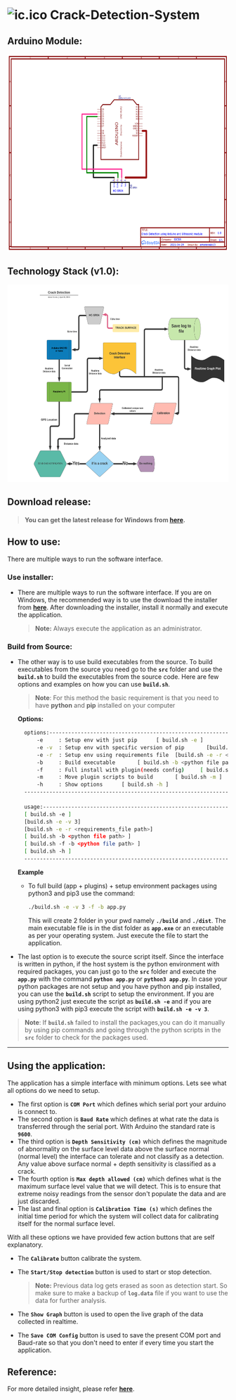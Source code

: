 # ![ic.ico](https://raw.githubusercontent.com/amannirala13/Crack-Detection-System/main/img/ic.ico) Crack-Detection-System

## Arduino Module:

<div align="center">
    <img src="https://github.com/amannirala13/Crack-Detection-System/blob/main/img/circuit.png" alt="Arduino Module Circuit Diagram" height="450" width="600">
</div>

## Technology Stack (v1.0):

<div align="center">
    <img src="https://github.com/amannirala13/Crack-Detection-System/blob/main/img/block.png" alt="Technology Stack Diagram" height="450" width="600">
</div>

## Download release:

> #### You can get the latest release for Windows from [**here**](https://github.com/amannirala13/Crack-Detection-System/releases).

## How to use:

There are multiple ways to run the software interface.

### Use installer:

- There are multiple ways to run the software interface. If you are on Windows, the recommended way is to use the download the installer from [**here**](https://github.com/amannirala13/Crack-Detection-System/releases).
  After downloading the installer, install it normally and execute the application.

  > **Note:** Always execute the application as an administrator.

### Build from Source:

- The other way is to use build executables from the source. To build executables from the source you need go to the **`src`** folder and use the **`build.sh`** to build the executables from the source code. Here are few options and examples on how you can use **`build.sh`**.

  > **Note**: For this method the basic requirement is that you need to have **python** and **pip** installed on your computer

  **Options:**

  ```sh
    options:--------------------------------------------------------------------------------------
        -e     : Setup env with just pip      [ build.sh -e ]
        -e -v  : Setup env with specific version of pip       [build.sh -e -v <version_number>]
        -e -r  : Setup env using requirements file	[build.sh -e -r <requirements_file path>]
        -b     : Build executable       [ build.sh -b <python file path> ]
        -f     : Full install with plugin(needs config)     [ build.sh -f -b <python file path> ]
        -m     : Move plugin scripts to build       [ build.sh -m ]
        -h     : Show options      [ build.sh -h ]
    ----------------------------------------------------------------------------------------------

    usage:----------------------------------------------------------------------------------------
    [ build.sh -e ]
    [build.sh -e -v 3]
    [build.sh -e -r <requirements_file path>]
    [ build.sh -b <python file path> ]
    [ build.sh -f -b <python file path> ]
    [ build.sh -h ]
    ----------------------------------------------------------------------------------------------
  ```

  **Example**

  - To full build (app + plugins) + setup environment packages using python3 and pip3 use the command:

    ```sh
    ./build.sh -e -v 3 -f -b app.py
    ```

    This will create 2 folder in your pwd namely **`./build`** and **`./dist`**. The main executable file is in the dist folder as **`app.exe`** or an executable as per your operating system. Just execute the file to start the application.

- The last option is to execute the source script itself. Since the interface is written in python, if the host system is the python environment with required packages, you can just go to the **`src`** folder and execute the **`app.py`** with the command **`python app.py`** or **`python3 app.py`**. In case your python packages are not setup and you have python and pip installed, you can use the **`build.sh`** script to setup the environment. If you are using python2 just execute the script as **`build.sh -e`** and if you are using python3 with pip3 execute the script with **`build.sh -e -v 3`**.

> **Note**: If **`build.sh`** failed to install the packages,you can do it manually by using pip commands and going through the python scripts in the **`src`** folder to check for the packages used.

---

## Using the application:

The application has a simple interface with minimum options. Lets see what all options do we need to setup.

- The first option is **`COM Port`** which defines which serial port your arduino is connect to.
- The second option is **`Baud Rate`** which defines at what rate the data is transferred through the serial port. With Arduino the standard rate is **`9600`**.
- The third option is **`Depth Sensitivity (cm)`** which defines the magnitude of abnormality on the surface level data above the surface normal (normal level) the interface can tolerate and not classify as a detection. Any value above surface normal + depth sensitivity is classified as a crack.
- The fourth option is **`Max depth allowed (cm)`** which defines what is the maximum surface level value that we will detect. This is to ensure that extreme noisy readings from the sensor don't populate the data and are just discarded.
- The last and final option is **`Calibration Time (s)`** which defines the initial time period for which the system will collect data for calibrating itself for the normal surface level.

With all these options we have provided few action buttons that are self explanatory.

- The **`Calibrate`** button calibrate the system.

- The **`Start/Stop detection`** button is used to start or stop detection.

  > **Note:** Previous data log gets erased as soon as detection start. So make sure to make a backup of **`log.data`** file if you want to use the data for further analysis.

- The **`Show Graph`** button is used to open the live graph of the data collected in realtime.
- The **`Save COM Config`** button is used to save the present COM port and Baud-rate so that you don't need to enter if every time you start the application.

## Reference:
For more detailed insight, please refer [**here**](https://github.com/amannirala13/Crack-Detection-System/blob/main/docs/Crack%20Detection%20System-Mini%20Project%20Paper.pdf).
